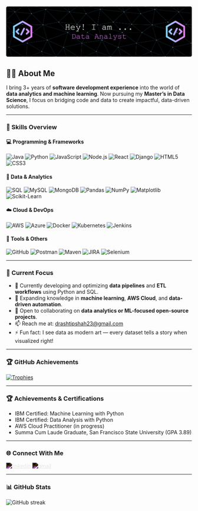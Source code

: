 ![](github-header-banner_drashti.png)

## 👩‍💻 About Me

I bring 3+ years of **software development experience** into the world of **data analytics and machine learning**. Now pursuing my **Master’s in Data Science**, I focus on bridging code and data to create impactful, data-driven solutions.

---

### 🧩 Skills Overview

#### 💻 Programming & Frameworks
![Java](https://img.shields.io/badge/Java-ED8B00?style=flat-square&logo=openjdk&logoColor=white)
![Python](https://img.shields.io/badge/Python-3776AB?style=flat-square&logo=python&logoColor=white)
![JavaScript](https://img.shields.io/badge/JavaScript-F7DF1E?style=flat-square&logo=javascript&logoColor=black)
![Node.js](https://img.shields.io/badge/Node.js-339933?style=flat-square&logo=node.js&logoColor=white)
![React](https://img.shields.io/badge/React-61DAFB?style=flat-square&logo=react&logoColor=black)
![Django](https://img.shields.io/badge/Django-092E20?style=flat-square&logo=django&logoColor=white)
![HTML5](https://img.shields.io/badge/HTML5-E34F26?style=flat-square&logo=html5&logoColor=white)
![CSS3](https://img.shields.io/badge/CSS3-1572B6?style=flat-square&logo=css3&logoColor=white)

#### 🧠 Data & Analytics
![SQL](https://img.shields.io/badge/SQL-336791?style=flat-square&logo=postgresql&logoColor=white)
![MySQL](https://img.shields.io/badge/MySQL-005C84?style=flat-square&logo=mysql&logoColor=white)
![MongoDB](https://img.shields.io/badge/MongoDB-4EA94B?style=flat-square&logo=mongodb&logoColor=white)
![Pandas](https://img.shields.io/badge/Pandas-150458?style=flat-square&logo=pandas&logoColor=white)
![NumPy](https://img.shields.io/badge/NumPy-013243?style=flat-square&logo=numpy&logoColor=white)
![Matplotlib](https://img.shields.io/badge/Matplotlib-11557C?style=flat-square&logoColor=white)
![Scikit-Learn](https://img.shields.io/badge/Scikit--Learn-F7931E?style=flat-square&logo=scikitlearn&logoColor=white)

#### ☁️ Cloud & DevOps
![AWS](https://img.shields.io/badge/AWS-232F3E?style=flat-square&logo=amazonaws&logoColor=white)
![Azure](https://img.shields.io/badge/Azure-0078D4?style=flat-square&logo=microsoftazure&logoColor=white)
![Docker](https://img.shields.io/badge/Docker-2496ED?style=flat-square&logo=docker&logoColor=white)
![Kubernetes](https://img.shields.io/badge/Kubernetes-326CE5?style=flat-square&logo=kubernetes&logoColor=white)
![Jenkins](https://img.shields.io/badge/Jenkins-D24939?style=flat-square&logo=jenkins&logoColor=white)

#### 🧰 Tools & Others
![GitHub](https://img.shields.io/badge/GitHub-181717?style=flat-square&logo=github&logoColor=white)
![Postman](https://img.shields.io/badge/Postman-FF6C37?style=flat-square&logo=postman&logoColor=white)
![Maven](https://img.shields.io/badge/Maven-C71A36?style=flat-square&logo=apachemaven&logoColor=white)
![JIRA](https://img.shields.io/badge/JIRA-0052CC?style=flat-square&logo=jira&logoColor=white)
![Selenium](https://img.shields.io/badge/Selenium-43B02A?style=flat-square&logo=selenium&logoColor=white)

---

### 🚀 Current Focus
- 🔭 Currently developing and optimizing **data pipelines** and **ETL workflows** using Python and SQL.  
- 🌱 Expanding knowledge in **machine learning**, **AWS Cloud**, and **data-driven automation**.  
- 👯 Open to collaborating on **data analytics or ML-focused open-source projects**.  
- 📫 Reach me at: [drashtipshah23@gmail.com](mailto:drashtipshah23@gmail.com)  
- ⚡ Fun fact: I see data as modern art — every dataset tells a story when visualized right!

---

### 🏆 GitHub Achievements

[![Trophies](https://github-profile-trophy.vercel.app/?username=drashtishah23&theme=tokyonight&no-bg=true&no-frame=true&column=4&margin-w=10&title=Experience,Commits,Repositories,Stars)](https://github.com/ryo-ma/github-profile-trophy)

---

### 🏆 Achievements & Certifications
- IBM Certified: Machine Learning with Python  
- IBM Certified: Data Analysis with Python  
- AWS Cloud Practitioner (in progress)  
- Summa Cum Laude Graduate, San Francisco State University (GPA 3.89)

---

### 🌐 Connect With Me
<a href="https://www.linkedin.com/in/drashti-shah/"><img src="https://cdn.jsdelivr.net/npm/simple-icons@3.0.1/icons/linkedin.svg" alt="linkedin" height="40" style="filter: invert(1);"></a>
<a href="mailto:drashtipshah23@gmail.com"><img src="https://cdn.jsdelivr.net/npm/simple-icons@3.0.1/icons/gmail.svg" alt="gmail" height="40" style="filter: invert(1);"></a>

---

### 📊 GitHub Stats

![GitHub streak](https://streak-stats.demolab.com?user=drashtishah23&theme=tokyonight&hide_border=false)

<!--
**DrashtiShah23/DrashtiShah23** is a ✨ _special_ ✨ repository because its `README.md` (this file) appears on your GitHub profile.

Here are some ideas to get you started:

- 🔭 I’m currently working on ...
- 🌱 I’m currently learning ...
- 👯 I’m looking to collaborate on ...
- 🤔 I’m looking for help with ...
- 💬 Ask me about ...
- 📫 How to reach me: ...
- 😄 Pronouns: ...
- ⚡ Fun fact: ...
-->
